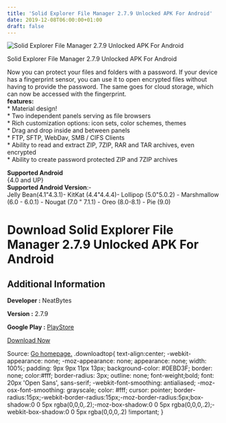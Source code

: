 ```yaml
---
title: 'Solid Explorer File Manager 2.7.9 Unlocked APK For Android'
date: 2019-12-08T06:00:00+01:00
draft: false
---
```


![Solid Explorer File Manager 2.7.9 Unlocked APK For Android](https://i0.wp.com/apkhome.net/wp-content/uploads/2019/11/Solid-Explorer-File-Manager-2.7.9-Unlocked.png "Solid Explorer File Manager 2.7.9 Unlocked APK For Android")

  

Solid Explorer File Manager 2.7.9 Unlocked APK For Android

Now you can protect your files and folders with a password. If your device has a fingerprint sensor, you can use it to open encrypted files without having to provide the password. The same goes for cloud storage, which can now be accessed with the fingerprint.  
**features:**  
\* Material design!  
\* Two independent panels serving as file browsers  
\* Rich customization options: icon sets, color schemes, themes  
\* Drag and drop inside and between panels  
\* FTP, SFTP, WebDav, SMB / CIFS Clients  
\* Ability to read and extract ZIP, 7ZIP, RAR and TAR archives, even encrypted  
\* Ability to create password protected ZIP and 7ZIP archives

**Supported Android**  
{4.0 and UP}  
**Supported Android Version**:-  
Jelly Bean(4.1"4.3.1)- KitKat (4.4"4.4.4)- Lollipop (5.0"5.0.2) - Marshmallow (6.0 - 6.0.1) - Nougat (7.0 " 7.1.1) - Oreo (8.0-8.1) - Pie (9.0)

Download Solid Explorer File Manager 2.7.9 Unlocked APK For Android
===================================================================

Additional Information
----------------------

**Developer :** NeatBytes

**Version :** 2.7.9

**Google Play :** [PlayStore](https://play.google.com/store/apps/details?id=pl.solidexplorer2)

  

[Download Now](https://store4app.co/post/solid-explorer-file-manager-2-7-9-unlocked-apk-for-android_1574941307)

  
Source: [Go homepage.](https://store4app.co/post/solid-explorer-file-manager-2-7-9-unlocked-apk-for-android_1574941307) .downloadtop{ text-align:center; -webkit-appearance: none; -moz-appearance: none; appearance: none; width: 100%; padding: 9px 9px 11px 13px; background-color: #0EBD3F; border: none; color:#fff; border-radius: 3px; outline: none; font-weight;bold; font: 20px 'Open Sans', sans-serif; -webkit-font-smoothing: antialiased; -moz-osx-font-smoothing: grayscale; color: #fff; cursor: pointer; border-radius:15px;-webkit-border-radius:15px;-moz-border-radius:5px;box-shadow:0 0 5px rgba(0,0,0,.2);-moz-box-shadow:0 0 5px rgba(0,0,0,.2);-webkit-box-shadow:0 0 5px rgba(0,0,0,.2) !important; }